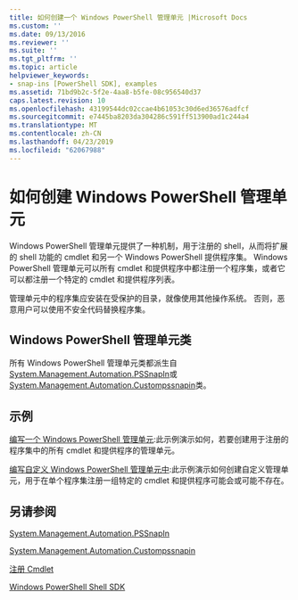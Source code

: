 ```yaml
---
title: 如何创建一个 Windows PowerShell 管理单元 |Microsoft Docs
ms.custom: ''
ms.date: 09/13/2016
ms.reviewer: ''
ms.suite: ''
ms.tgt_pltfrm: ''
ms.topic: article
helpviewer_keywords:
- snap-ins [PowerShell SDK], examples
ms.assetid: 71bd9b2c-5f2e-4aa8-b5fe-08c956540d37
caps.latest.revision: 10
ms.openlocfilehash: 43199544dc02ccae4b61053c30d6ed36576adfcf
ms.sourcegitcommit: e7445ba8203da304286c591ff513900ad1c244a4
ms.translationtype: MT
ms.contentlocale: zh-CN
ms.lasthandoff: 04/23/2019
ms.locfileid: "62067988"
---
```

# <a name="how-to-create-a-windows-powershell-snap-in"></a>如何创建 Windows PowerShell 管理单元

Windows PowerShell 管理单元提供了一种机制，用于注册的 shell，从而将扩展的 shell 功能的 cmdlet 和另一个 Windows PowerShell 提供程序集。 Windows PowerShell 管理单元可以所有 cmdlet 和提供程序中都注册一个程序集，或者它可以都注册一个特定的 cmdlet 和提供程序列表。

管理单元中的程序集应安装在受保护的目录，就像使用其他操作系统。 否则，恶意用户可以使用不安全代码替换程序集。

## <a name="windows-powershell-snap-in-classes"></a>Windows PowerShell 管理单元类

所有 Windows PowerShell 管理单元类都派生自[System.Management.Automation.PSSnapIn](/dotnet/api/System.Management.Automation.PSSnapIn)或[System.Management.Automation.Custompssnapin](/dotnet/api/System.Management.Automation.CustomPSSnapIn)类。

## <a name="examples"></a>示例

[编写一个 Windows PowerShell 管理单元](./writing-a-windows-powershell-snap-in.md):此示例演示如何，若要创建用于注册的程序集中的所有 cmdlet 和提供程序的管理单元。

[编写自定义 Windows PowerShell 管理单元中](./writing-a-custom-windows-powershell-snap-in.md):此示例演示如何创建自定义管理单元，用于在单个程序集注册一组特定的 cmdlet 和提供程序可能会或可能不存在。

## <a name="see-also"></a>另请参阅

[System.Management.Automation.PSSnapIn](/dotnet/api/System.Management.Automation.PSSnapIn)

[System.Management.Automation.Custompssnapin](/dotnet/api/System.Management.Automation.CustomPSSnapIn)

[注册 Cmdlet](./registering-cmdlets.md)

[Windows PowerShell Shell SDK](../windows-powershell-reference.md)
